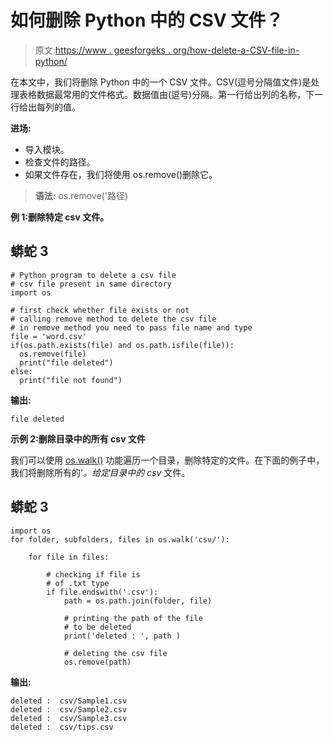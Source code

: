 # 如何删除 Python 中的 CSV 文件？

> 原文:[https://www . geesforgeks . org/how-delete-a-CSV-file-in-python/](https://www.geeksforgeeks.org/how-to-delete-a-csv-file-in-python/)

在本文中，我们将删除 Python 中的一个 CSV 文件。CSV(逗号分隔值文件)是处理表格数据最常用的文件格式。数据值由(逗号)分隔。第一行给出列的名称，下一行给出每列的值。

**进场:**

*   导入模块。
*   检查文件的路径。
*   如果文件存在，我们将使用 os.remove()删除它。

> **语法:** os.remove('路径)

**例 1:删除特定 csv 文件。**

## 蟒蛇 3

```
# Python program to delete a csv file 
# csv file present in same directory
import os

# first check whether file exists or not
# calling remove method to delete the csv file
# in remove method you need to pass file name and type
file = 'word.csv'
if(os.path.exists(file) and os.path.isfile(file)):
  os.remove(file)
  print("file deleted")
else:
  print("file not found")
```

**输出:**

```
file deleted
```

**示例 2:删除目录中的所有 csv 文件**

我们可以使用 [os.walk()](https://www.geeksforgeeks.org/os-walk-python/) 功能遍历一个目录，删除特定的文件。在下面的例子中，我们将删除所有的'*。给定目录中的 csv* 文件。

## 蟒蛇 3

```
import os
for folder, subfolders, files in os.walk('csv/'): 

    for file in files: 

        # checking if file is 
        # of .txt type 
        if file.endswith('.csv'): 
            path = os.path.join(folder, file) 

            # printing the path of the file 
            # to be deleted 
            print('deleted : ', path )

            # deleting the csv file 
            os.remove(path)
```

**输出:**

```
deleted :  csv/Sample1.csv
deleted :  csv/Sample2.csv
deleted :  csv/Sample3.csv
deleted :  csv/tips.csv
```